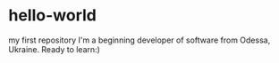 # hello-world
my first repository
I'm a beginning developer of software from Odessa, Ukraine. Ready to learn:)
